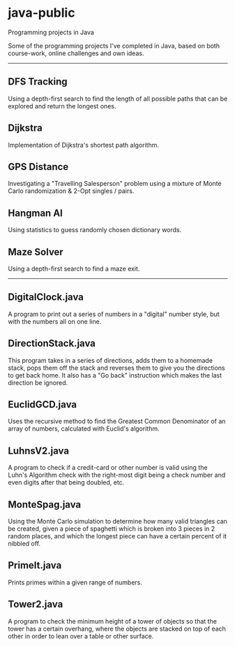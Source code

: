 # java-public
Programming projects in Java

Some of the programming projects I've completed in Java, based on both course-work, online challenges and own ideas.

---
## DFS Tracking
Using a depth-first search to find the length of all possible paths that can be explored and return the longest ones.

## Dijkstra
Implementation of Dijkstra's shortest path algorithm.

## GPS Distance
Investigating a "Travelling Salesperson" problem using a mixture of Monte Carlo randomization & 2-Opt singles / pairs.

## Hangman AI
Using statistics to guess randomly chosen dictionary words.

## Maze Solver
Using a depth-first search to find a maze exit.

***

## DigitalClock.java
A program to print out a series of numbers in a "digital" number style, but with the numbers all on one line.

## DirectionStack.java
This program takes in a series of directions, adds them to a homemade stack, pops them off the stack and reverses them to give you the directions to get back home. It also has a "Go back" instruction which makes the last direction be ignored.

## EuclidGCD.java
Uses the recursive method to find the Greatest Common Denominator of an array of numbers, calculated with Euclid's algorithm.

## LuhnsV2.java
A program to check if a credit-card or other number is valid using the Luhn's Algorithm check with the right-most digit being a check number and even digits after that being doubled, etc.

## MonteSpag.java
Using the Monte Carlo simulation to determine how many valid triangles can be created, given a piece of spaghetti which is broken into 3 pieces in 2 random places, and which the longest piece can have a certain percent of it nibbled off.

## PrimeIt.java
Prints primes within a given range of numbers.

## Tower2.java
A program to check the minimum height of a tower of objects so that the tower has a certain overhang, where the objects are stacked on top of each other in order to lean over a table or other surface.
